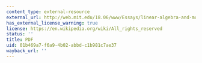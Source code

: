 ```yaml
---
content_type: external-resource
external_url: http://web.mit.edu/18.06/www/Essays/linear-algebra-and-music.pdf
has_external_license_warning: true
license: https://en.wikipedia.org/wiki/All_rights_reserved
status: ''
title: PDF
uid: 01b469a7-f6a9-4b02-abbd-c1b981c7ae37
wayback_url: ''
---
```

